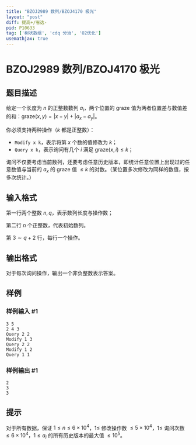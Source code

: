 ```yaml
---
title: "BZOJ2989 数列/BZOJ4170 极光"
layout: "post"
diff: 提高+/省选-
pid: P10633
tag: ['树状数组', 'cdq 分治', 'O2优化']
usemathjax: true
---
```


# BZOJ2989 数列/BZOJ4170 极光
## 题目描述

给定一个长度为 $n$ 的正整数数列 $a_i$，两个位置的 $\text{graze}$ 值为两者位置差与数值差的和：$\text{graze}(x,y)=|x-y|+|a_x-a_y|$。

你必须支持两种操作（$k$ 都是正整数）：
- `Modify x k`，表示将第 $x$ 个数的值修改为 $k$；
- `Query x k`，表示询问有几个 $i$ 满足 $\text{graze}(x,i) \leq k$；

询问不仅要考虑当前数列，还要考虑任意历史版本，即统计任意位置上出现过的任意数值与当前的 $a_x$ 的 $\text{graze}$ 值 $\leq k$ 的对数。（某位置多次修改为同样的数值，按多次统计。）
## 输入格式

第一行两个整数 $n,q$，表示数列长度与操作数；

第二行 $n$ 个正整数，代表初始数列。

第 $3\sim q+2$ 行，每行一个操作。
## 输出格式

对于每次询问操作，输出一个非负整数表示答案。
## 样例

### 样例输入 #1
```
3 5
2 4 3
Query 2 2
Modify 1 3
Query 2 2
Modify 1 2
Query 1 1
```
### 样例输出 #1
```
2
3
3
```
## 提示

对于所有数据，保证 $1\leq n\leq 6\times 10^4$，$1\leq$ 修改操作数 $\leq 5\times 10^4$，$1\leq$ 询问次数 $\leq 6\times 10^4$，$1\leq a_i$ 的所有历史版本的最大值 $\leq 10^5$。
